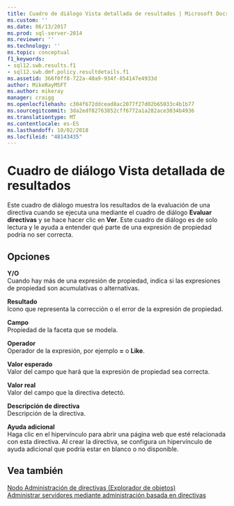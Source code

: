 ```yaml
---
title: Cuadro de diálogo Vista detallada de resultados | Microsoft Docs
ms.custom: ''
ms.date: 06/13/2017
ms.prod: sql-server-2014
ms.reviewer: ''
ms.technology: ''
ms.topic: conceptual
f1_keywords:
- sql12.swb.results.f1
- sql12.swb.dmf.policy.resultdetails.f1
ms.assetid: 366f0ff8-722a-40a9-934f-854147e4933d
author: MikeRayMSFT
ms.author: mikeray
manager: craigg
ms.openlocfilehash: c304f672ddcead8ac2077f27d02b65033c4b1b77
ms.sourcegitcommit: 3da2edf82763852cff6772a1a282ace3034b4936
ms.translationtype: MT
ms.contentlocale: es-ES
ms.lasthandoff: 10/02/2018
ms.locfileid: "48143435"
---
```

# <a name="results-detailed-view-dialog-box"></a>Cuadro de diálogo Vista detallada de resultados
  Este cuadro de diálogo muestra los resultados de la evaluación de una directiva cuando se ejecuta una mediante el cuadro de diálogo **Evaluar directivas** y se hace hacer clic en **Ver**. Este cuadro de diálogo es de solo lectura y le ayuda a entender qué parte de una expresión de propiedad podría no ser correcta.  
  
## <a name="options"></a>Opciones  
 **Y/O**  
 Cuando hay más de una expresión de propiedad, indica si las expresiones de propiedad son acumulativas o alternativas.  
  
 **Resultado**  
 Icono que representa la corrección o el error de la expresión de propiedad.  
  
 **Campo**  
 Propiedad de la faceta que se modela.  
  
 **Operador**  
 Operador de la expresión, por ejemplo **=** o **Like**.  
  
 **Valor esperado**  
 Valor del campo que hará que la expresión de propiedad sea correcta.  
  
 **Valor real**  
 Valor del campo que la directiva detectó.  
  
 **Descripción de directiva**  
 Descripción de la directiva.  
  
 **Ayuda adicional**  
 Haga clic en el hipervínculo para abrir una página web que esté relacionada con esta directiva. Al crear la directiva, se configura un hipervínculo de ayuda adicional que podría estar en blanco o no disponible.  
  
## <a name="see-also"></a>Vea también  
 [Nodo Administración de directivas &#40;Explorador de objetos&#41;](../../ssms/object/object-explorer.md)   
 [Administrar servidores mediante administración basada en directivas](administer-servers-by-using-policy-based-management.md)  
  
  
